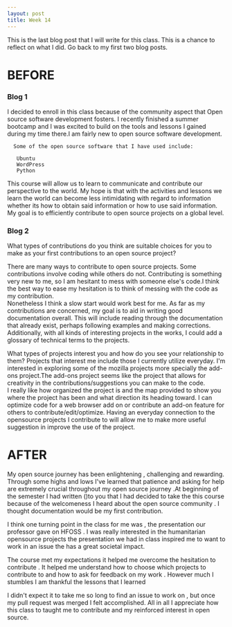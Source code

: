 ```yaml
---
layout: post
title: Week 14
---
```

This is the last blog post that I will write for this class. This is a chance to reflect on what I did. Go back to my first two blog posts.

# BEFORE

 ### Blog 1
 <p> I decided to enroll in this class because of the community aspect that Open source software development fosters. I  recently finished a summer bootcamp and I was excited to build on the tools and lessons I gained during my time there.I am  fairly new to open source software development.</p>

      Some of the open source software that I have used include:

       Ubuntu
       WordPress
       Python
  <P>This course will allow us to learn to communicate and contribute our perspective to the world. My hope is that with the activities and lessons we learn the world can become less intimidating with regard to information whether its how to obtain said information or how to use said information. My goal is to efficiently contribute to open source projects on a global level.</p>   
  
  ### Blog 2
  <p>What types of contributions do you think are suitable choices for you to make as your first contributions to an open source project?

There are many ways to contribute to open source projects. Some contributions involve coding while others do not. Contributing is something very new to me, so I am hesitant to mess with someone else's code.I think the best way to ease my hesitation is to think of messing with the code as my contribution.<br>
Nonetheless I think a slow start would work best for me. As far as my contributions are concerned, my goal is to aid in writing good documentation overall. This will include reading through the documentation that already exist, perhaps following examples and making corrections. Additionally, with all kinds of interesting projects in the works, I could add a glossary of technical terms to the projects.</p>

 <p> What types of projects interest you and how do you see your relationship to them? Projects that interest me include those I currently utilize everyday. I'm interested in exploring some of the mozilla projects more specially the add-ons project.The add-ons project seems like the project that allows for creativity in the contributions/suggestions you can make to the code.<br>I really like how organized the project is and the map provided to show you where the project has been and what direction its heading toward. I can optimize code for a web browser add on or contribute an add-on feature for others to contribute/edit/optimize. Having an everyday connection to the opensource projects I contribute to will allow me to make more useful suggestion in improve the use of the project.</p>



# AFTER
My open source journey has been enlightening , challenging and rewarding. Through some highs and lows I've learned that patience and asking for help are extremely crucial throughout my open source journey .At beginning of the semester I had written ()to you that I had decided to take the this course because of the welcomeness I heard about the open source community . I thought documentation would be my first contribution.

I think one turning point in the class for me was , the presentation our professor gave on HFOSS .
I was really interested in the humanitarian opensource projects the presentation we had in class inspired me to want to work in an issue the has a great societal impact.

The course met my expectations it helped me overcome the hesitation to contribute . It helped me understand how to choose which projects to contribute to and how to ask for feedback on my work . However much I stumbles I am thankful the lessons that I learned

I didn't expect it to take me so long to find an issue to work on , but once my pull request was merged I felt accomplished. 
All in all I appreciate how this class to taught me to contribute and my reinforced interest in open source.
